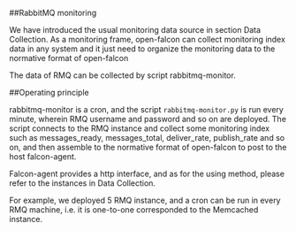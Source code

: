 <!-- toc -->

##RabbitMQ monitoring                                                                                                                                                                        

We have introduced the usual monitoring data source in section Data Collection. As a monitoring frame, open-falcon can collect monitoring index data in any system and it just need to organize the monitoring data to the normative format of open-falcon

The data of RMQ can be collected by script rabbitmq-monitor.

##Operating principle

rabbitmq-monitor is a cron, and the script ```rabbitmq-monitor.py``` is run every minute, wherein RMQ username and password and so on are deployed. The script connects to the RMQ instance and collect some monitoring index such as messages_ready, messages_total, deliver_rate, publish_rate and so on, and then assemble to the normative format of open-falcon to post to the host falcon-agent.

Falcon-agent provides a http interface, and as for the using method, please refer to the instances in Data Collection.

For example, we deployed 5 RMQ instance, and a cron can be run in every RMQ machine, i.e. it is one-to-one corresponded to the Memcached instance.
